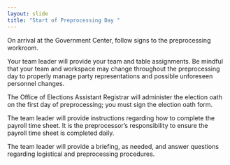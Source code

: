 ```yaml
---
layout: slide
title: "Start of Preprocessing Day "
---
```


On arrival at the Government Center, follow signs to the preprocessing workroom.

Your team leader will provide your team and table assignments.  Be mindful that your team and workspace may change throughout the preprocessing day to properly manage party representations and possible unforeseen personnel changes.  

The Office of Elections Assistant Registrar will administer the election oath on the first day of preprocessing; you must sign the election oath form. 

The team leader will provide instructions regarding how to complete the payroll time sheet.  It is the preprocessor’s responsibility to ensure the payroll time sheet is completed daily.

The team leader will provide a briefing, as needed, and answer questions regarding logistical and preprocessing procedures.
